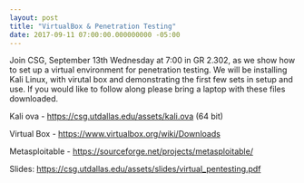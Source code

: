```yaml
---
layout: post
title: "VirtualBox & Penetration Testing"
date: 2017-09-11 07:00:00.000000000 -05:00
---
```


Join CSG, September 13th Wednesday at 7:00 in GR 2.302, as we show how to set up a virtual environment for penetration testing. We will be installing Kali Linux, with virutal box and demonstrating the first few sets in setup and use.
If you would like to follow along please bring a laptop with these files downloaded.

Kali ova - <https://csg.utdallas.edu/assets/kali.ova> (64 bit)

Virtual Box - <https://www.virtualbox.org/wiki/Downloads>

Metasploitable - <https://sourceforge.net/projects/metasploitable/>

Slides: <https://csg.utdallas.edu/assets/slides/virtual_pentesting.pdf>
